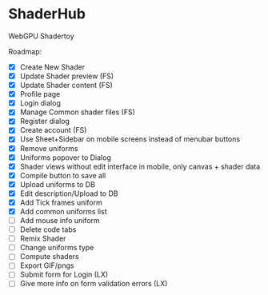 # ShaderHub
WebGPU Shadertoy

Roadmap:
- [x] Create New Shader
- [x] Update Shader preview (FS)
- [x] Update Shader content (FS)
- [x] Profile page
- [x] Login dialog
- [x] Manage Common shader files (FS)
- [x] Register dialog
- [x] Create account (FS)
- [x] Use Sheet+Sidebar on mobile screens instead of menubar buttons
- [x] Remove uniforms
- [x] Uniforms popover to Dialog
- [x] Shader views without edit interface in mobile, only canvas + shader data
- [x] Compile button to save all
- [x] Upload uniforms to DB
- [x] Edit description/Upload to DB
- [x] Add Tick frames uniform
- [x] Add common uniforms list
- [ ] Add mouse info uniform 
- [ ] Delete code tabs
- [ ] Remix Shader
- [ ] Change uniforms type
- [ ] Compute shaders
- [ ] Export GIF/pngs
- [ ] Submit form for Login (LX)
- [ ] Give more info on form validation errors (LX)